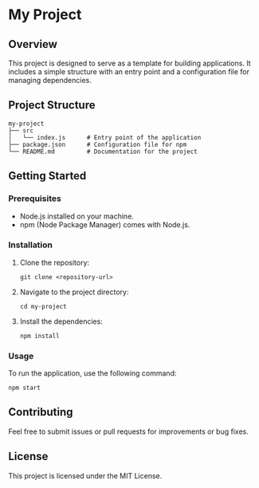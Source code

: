 # My Project

## Overview
This project is designed to serve as a template for building applications. It includes a simple structure with an entry point and a configuration file for managing dependencies.

## Project Structure
```
my-project
├── src
│   └── index.js      # Entry point of the application
├── package.json      # Configuration file for npm
└── README.md         # Documentation for the project
```

## Getting Started

### Prerequisites
- Node.js installed on your machine.
- npm (Node Package Manager) comes with Node.js.

### Installation
1. Clone the repository:
   ```
   git clone <repository-url>
   ```
2. Navigate to the project directory:
   ```
   cd my-project
   ```
3. Install the dependencies:
   ```
   npm install
   ```

### Usage
To run the application, use the following command:
```
npm start
```

## Contributing
Feel free to submit issues or pull requests for improvements or bug fixes.

## License
This project is licensed under the MIT License.